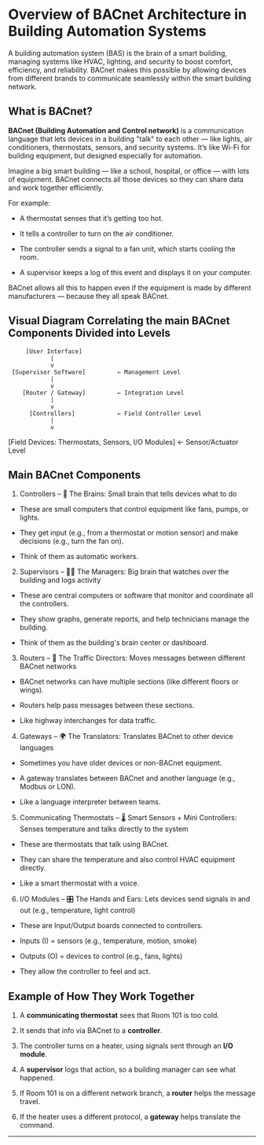 # Overview of BACnet Architecture in Building Automation Systems
A building automation system (BAS) is the brain of a smart building, managing systems like HVAC, lighting, and security to boost comfort, efficiency, and reliability. BACnet makes this possible by allowing devices from different brands to communicate seamlessly within the smart building network.

## What is BACnet?
<b>BACnet (Building Automation and Control network)</b> is a communication language that lets devices in a building "talk" to each other — like lights, air conditioners, thermostats, sensors, and security systems. It’s like Wi-Fi for building equipment, but designed especially for automation.

Imagine a big smart building — like a school, hospital, or office — with lots of equipment. BACnet connects all those devices so they can share data and work together efficiently.

For example:

- A thermostat senses that it’s getting too hot.

- It tells a controller to turn on the air conditioner.

- The controller sends a signal to a fan unit, which starts cooling the room.

- A supervisor keeps a log of this event and displays it on your computer.

BACnet allows all this to happen even if the equipment is made by different manufacturers — because they all speak BACnet.

## Visual Diagram Correlating the main BACnet Components Divided into Levels

         [User Interface]
                |
                v
     [Supervisor Software]         ← Management Level
                |
                v
        [Router / Gateway]         ← Integration Level
                |
                v
          [Controllers]            ← Field Controller Level
                |
                v
[Field Devices: Thermostats, 
 Sensors, I/O Modules]             ← Sensor/Actuator Level

## Main BACnet Components

1. Controllers – 🧠 The Brains: Small brain that tells devices what to do
- These are small computers that control equipment like fans, pumps, or lights.

- They get input (e.g., from a thermostat or motion sensor) and make decisions (e.g., turn the fan on).

- Think of them as automatic workers.

2. Supervisors – 👨‍💼 The Managers: Big brain that watches over the building and logs activity
- These are central computers or software that monitor and coordinate all the controllers.

- They show graphs, generate reports, and help technicians manage the building.

- Think of them as the building's brain center or dashboard.

3. Routers – 🚦 The Traffic Directors: Moves messages between different BACnet networks
- BACnet networks can have multiple sections (like different floors or wings).

- Routers help pass messages between these sections.

- Like highway interchanges for data traffic.

4. Gateways – 🌍 The Translators: Translates BACnet to other device languages
- Sometimes you have older devices or non-BACnet equipment.

- A gateway translates between BACnet and another language (e.g., Modbus or LON).

- Like a language interpreter between teams.

5. Communicating Thermostats – 🌡️ Smart Sensors + Mini Controllers: Senses temperature and talks directly to the system
- These are thermostats that talk using BACnet.

- They can share the temperature and also control HVAC equipment directly.

- Like a smart thermostat with a voice.

6. I/O Modules – 🎛️ The Hands and Ears: Lets devices send signals in and out (e.g., temperature, light control)
- These are Input/Output boards connected to controllers.

- Inputs (I) = sensors (e.g., temperature, motion, smoke)

- Outputs (O) = devices to control (e.g., fans, lights)

- They allow the controller to feel and act.

## Example of How They Work Together

1. A <b>communicating thermostat</b> sees that Room 101 is too cold.

2. It sends that info via BACnet to a <b>controller</b>.

3. The controller turns on a heater, using signals sent through an <b>I/O module</b>.

4. A <b>supervisor</b> logs that action, so a building manager can see what happened.

5. If Room 101 is on a different network branch, a <b>router</b> helps the message travel.

6. If the heater uses a different protocol, a <b>gateway</b> helps translate the command.


<hr>